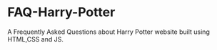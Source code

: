 # FAQ-Harry-Potter
A Frequently Asked Questions about Harry Potter website built using HTML,CSS and JS.
